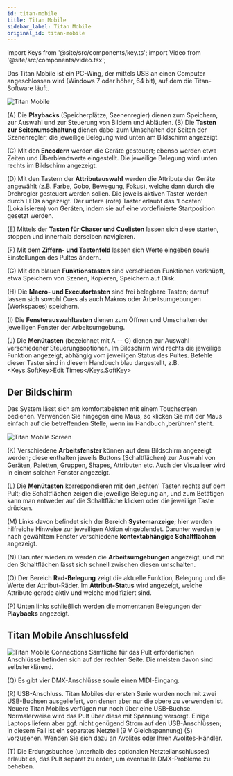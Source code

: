 ```yaml
---
id: titan-mobile
title: Titan Mobile
sidebar_label: Titan Mobile
original_id: titan-mobile
---
```


import Keys from '@site/src/components/key.ts';
import Video from '@site/src/components/video.tsx';

Das Titan Mobile ist ein PC-Wing, der mittels USB an einen Computer
angeschlossen wird (Windows 7 oder höher, 64 bit), auf dem die
Titan-Software läuft.

![Titan Mobile](/docs/images/Titan-Mobile.png)

\(A\) Die <strong>Playbacks</strong> (Speicherplätze, Szenenregler) dienen zum Speichern,
zur Auswahl und zur Steuerung von Bildern und Abläufen. \(B\) Die **Tasten 
zur Seitenumschaltung** dienen dabei zum Umschalten der Seiten der Szenenregler;
die jeweilige Belegung wird unten am Bildschirm angezeigt.

\(C\) Mit den <strong>Encodern</strong> werden die Geräte gesteuert; ebenso
werden etwa Zeiten und Überblendwerte eingestellt. Die jeweilige
Belegung wird unten rechts im Bildschirm angezeigt.

\(D\) Mit den Tastern der <strong>Attributauswahl</strong> werden die Attribute der Geräte
angewählt (z.B. Farbe, Gobo, Bewegung, Fokus), welche dann durch die
Drehregler gesteuert werden sollen. Die jeweils aktiven Taster werden
durch LEDs angezeigt. Der untere (rote) Taster erlaubt das 'Locaten'
(Lokalisieren) von Geräten, indem sie auf eine vordefinierte
Startposition gesetzt werden.

\(E\) Mittels der <strong>Tasten für Chaser und Cuelisten</strong> lassen sich diese
starten, stoppen und innerhalb derselben navigieren.

\(F\) Mit dem <strong>Ziffern- und Tastenfeld</strong> lassen sich Werte eingeben sowie
Einstellungen des Pultes ändern.

\(G\) Mit den blauen <strong>Funktionstasten</strong> sind verschieden Funktionen
verknüpft, etwa Speichern von Szenen, Kopieren, Speichern auf Disk.

\(H\) Die <strong>Macro- und Executortasten</strong> sind frei belegbare Tasten; darauf lassen
sich sowohl Cues als auch Makros oder Arbeitsumgebungen (Workspaces)
speichern.

\(I\) Die <strong>Fensterauswahltasten</strong> dienen zum Öffnen und Umschalten der
jeweiligen Fenster der Arbeitsumgebung.

\(J\) Die <strong>Menütasten</strong> (bezeichnet mit A -- G) dienen zur Auswahl
verschiedener Steuerungsoptionen. Im Bildschirm wird rechts die jeweilige
Funktion angezeigt, abhängig vom jeweiligen Status
des Pultes. Befehle dieser Taster sind in diesem Handbuch blau dargestellt,
z.B. <Keys.SoftKey>Edit Times</Keys.SoftKey>

## Der Bildschirm

Das System lässt sich am komfortabelsten
mit einem Touchscreen bedienen. Verwenden Sie hingegen eine Maus, so
klicken Sie mit der Maus einfach auf die betreffenden Stelle, wenn im
Handbuch ‚berühren' steht.

![Titan Mobile Screen](/docs/images/Titan-Mobile-Screen.png)

\(K\) Verschiedene <strong>Arbeitsfenster</strong> können auf dem Bildschirm angezeigt
werden; diese enthalten jeweils Buttons (Schaltflächen) zur Auswahl von
Geräten, Paletten, Gruppen, Shapes, Attributen etc. Auch der Visualiser
wird in einem solchen Fenster angezeigt.

\(L\) Die <strong>Menütasten</strong> korrespondieren mit den ‚echten' Tasten rechts auf
dem Pult; die Schaltflächen zeigen die jeweilige Belegung an, und zum
Betätigen kann man entweder auf die Schaltfläche klicken oder die
jeweilige Taste drücken.

\(M\) Links davon befindet sich der Bereich <strong>Systemanzeige</strong>; hier werden
hilfreiche Hinweise zur jeweiligen Aktion eingeblendet. Darunter werden
je nach gewähltem Fenster verschiedene <strong>kontextabhängige Schaltflächen</strong>
angezeigt.

\(N\) Darunter wiederum werden die <strong>Arbeitsumgebungen</strong> angezeigt, und mit den
Schaltflächen lässt sich schnell zwischen diesen umschalten.

\(O\) Der Bereich <strong>Rad-Belegung</strong> zeigt die aktuelle Funktion, Belegung und
die Werte der Attribut-Räder. Im <strong>Attribut-Status</strong> wird angezeigt,
welche Attribute gerade aktiv und welche modifiziert sind.

\(P\) Unten links schließlich werden die momentanen Belegungen der
<strong>Playbacks</strong> angezeigt.

## Titan Mobile Anschlussfeld

![Titan Mobile Connections](/docs/images/Titan-Mobile-Connections.png)
Sämtliche für das Pult erforderlichen Anschlüsse befinden sich auf der
rechten Seite. Die meisten davon sind selbsterklärend. 

\(Q\) Es gibt vier DMX-Anschlüsse sowie einen MIDI-Eingang.

\(R\) USB-Anschluss. Titan Mobiles der ersten Serie wurden noch mit 
zwei USB-Buchsen ausgeliefert, von denen aber nur die obere zu verwenden 
ist. Neuere Titan Mobiles verfügen nur noch über eine USB-Buchse. 
Normalerweise wird das Pult über diese mit Spannung versorgt. Einige 
Laptops liefern aber ggf. nicht genügend Strom auf den USB-Anschlüssen; 
in diesem Fall ist ein separates Netzteil (9 V Gleichspannung) \(S\) vorzusehen. Wenden Sie sich dazu an Avolites oder Ihren Avolites-Händler.

\(T\) Die Erdungsbuchse (unterhalb des optionalen Netzteilanschlusses)
erlaubt es, das Pult separat zu erden, um eventuelle DMX-Probleme zu
beheben.
